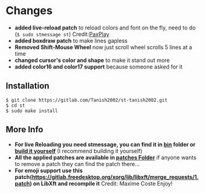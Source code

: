# Changes

+ **added live-reload patch** to reload colors and font on the fly, need to do (`$ sudo stmessage st`) Credit:[PaxPlay](https://github.com/PaxPlay/st/commit/de7ab87871fdd861b1f0a83899dca6402212c7b4)
+ **added boxdraw patch** to make lines gapless
+ **Removed Shift-Mouse Wheel** now just scroll wheel scrolls 5 lines at a time
+ **changed cursor's color and shape** to make it stand out more
+ **added color16 and color17 support** because someone asked for it


## Installation 

```
$ git clone https://gitlab.com/Tanish2002/st-tanish2002.git
$ cd st
$ sudo make install
```

## More Info
+ **For live Reloading you need stmessage, you can find it in [bin](https://gitlab.com/Tanish2002/dot-files/-/blob/master/bin/bin/stmessage) folder or [build it yourself](https://gitlab.com/Tanish2002/stmessage-tanish2002)** (I recommend building it yourself)
+ **All the applied patches are available in [patches Folder](patches)** if anyone wants to remove a patch they can find the patch there...
+ **For emoji support use this patch(https://gitlab.freedesktop.org/xorg/lib/libxft/merge_requests/1.patch) on LibXft and recompile it** Credit: Maxime Coste
Enjoy!
